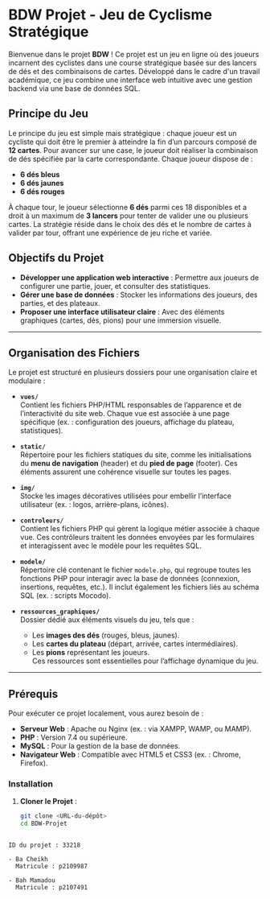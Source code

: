 # BDW Projet - Jeu de Cyclisme Stratégique

Bienvenue dans le projet **BDW** ! Ce projet est un jeu en ligne où des joueurs incarnent des cyclistes dans une course stratégique basée sur des lancers de dés et des combinaisons de cartes. Développé dans le cadre d'un travail académique, ce jeu combine une interface web intuitive avec une gestion backend via une base de données SQL.

## Principe du Jeu

Le principe du jeu est simple mais stratégique : chaque joueur est un cycliste qui doit être le premier à atteindre la fin d’un parcours composé de **12 cartes**. Pour avancer sur une case, le joueur doit réaliser la combinaison de dés spécifiée par la carte correspondante. Chaque joueur dispose de :

- **6 dés bleus**
- **6 dés jaunes**
- **6 dés rouges**

À chaque tour, le joueur sélectionne **6 dés** parmi ces 18 disponibles et a droit à un maximum de **3 lancers** pour tenter de valider une ou plusieurs cartes. La stratégie réside dans le choix des dés et le nombre de cartes à valider par tour, offrant une expérience de jeu riche et variée.

## Objectifs du Projet

- **Développer une application web interactive** : Permettre aux joueurs de configurer une partie, jouer, et consulter des statistiques.
- **Gérer une base de données** : Stocker les informations des joueurs, des parties, et des plateaux.
- **Proposer une interface utilisateur claire** : Avec des éléments graphiques (cartes, dés, pions) pour une immersion visuelle.

---

## Organisation des Fichiers

Le projet est structuré en plusieurs dossiers pour une organisation claire et modulaire :

- **`vues/`**  
  Contient les fichiers PHP/HTML responsables de l’apparence et de l’interactivité du site web. Chaque vue est associée à une page spécifique (ex. : configuration des joueurs, affichage du plateau, statistiques).

- **`static/`**  
  Répertoire pour les fichiers statiques du site, comme les initialisations du **menu de navigation** (header) et du **pied de page** (footer). Ces éléments assurent une cohérence visuelle sur toutes les pages.

- **`img/`**  
  Stocke les images décoratives utilisées pour embellir l’interface utilisateur (ex. : logos, arrière-plans, icônes).

- **`controleurs/`**  
  Contient les fichiers PHP qui gèrent la logique métier associée à chaque vue. Ces contrôleurs traitent les données envoyées par les formulaires et interagissent avec le modèle pour les requêtes SQL.

- **`modele/`**  
  Répertoire clé contenant le fichier `modele.php`, qui regroupe toutes les fonctions PHP pour interagir avec la base de données (connexion, insertions, requêtes, etc.). Il inclut également les fichiers liés au schéma SQL (ex. : scripts Mocodo).

- **`ressources_graphiques/`**  
  Dossier dédié aux éléments visuels du jeu, tels que :
  - Les **images des dés** (rouges, bleus, jaunes).
  - Les **cartes du plateau** (départ, arrivée, cartes intermédiaires).
  - Les **pions** représentant les joueurs.  
  Ces ressources sont essentielles pour l’affichage dynamique du jeu.

---

## Prérequis

Pour exécuter ce projet localement, vous aurez besoin de :

- **Serveur Web** : Apache ou Nginx (ex. : via XAMPP, WAMP, ou MAMP).
- **PHP** : Version 7.4 ou supérieure.
- **MySQL** : Pour la gestion de la base de données.
- **Navigateur Web** : Compatible avec HTML5 et CSS3 (ex. : Chrome, Firefox).

### Installation

1. **Cloner le Projet** :
   ```bash
   git clone <URL-du-dépôt>
   cd BDW-Projet

```

ID du projet : 33218

- Ba Cheikh  
  Matricule : p2109987  

- Bah Mamadou  
  Matricule : p2107491

```
